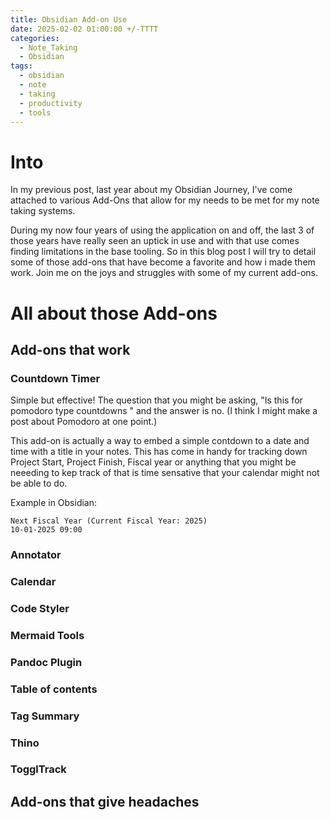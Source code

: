 ```yaml
---
title: Obsidian Add-on Use
date: 2025-02-02 01:00:00 +/-TTTT
categories:
  - Note_Taking
  - Obsidian
tags:
  - obsidian
  - note
  - taking
  - productivity
  - tools
---
```

# Into

In my previous post, last year about my Obsidian Journey, I've come attached to various Add-Ons that allow for my needs to be met for my note taking systems. 

During my now four years of using the application on and off, the last 3 of those years have really seen an uptick in use and with that use comes finding limitations in the base tooling. So in this blog post I will try to detail some of those add-ons that have become a favorite and how i made them work. Join me on the joys and struggles with some of my current add-ons. 


# All about those Add-ons

## Add-ons that work

### Countdown Timer

Simple but effective! The question that you might be asking, "Is this for pomodoro type countdowns " and the answer is no. (I think I might make a post about Pomodoro at one point.)

This add-on is actually a way to embed a simple contdown to a date and time with a title in your notes. This has come in handy for tracking down Project Start, Project Finish, Fiscal year or anything that you might be neeeding to kep track of that is time sensative that your calendar might not be able to do. 

Example in Obsidian: 

```countdown
Next Fiscal Year (Current Fiscal Year: 2025)
10-01-2025 09:00
```

### Annotator

### Calendar

### Code Styler

### Mermaid Tools

### Pandoc Plugin

### Table of contents

### Tag Summary

### Thino

### TogglTrack


## Add-ons that give headaches 

